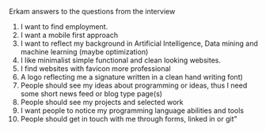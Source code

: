 Erkam answers to the questions from the interview 

1. I want to find employment.
2. I want a mobile first approach
3. I want to reflect my background in Artificial Intelligence, Data mining and machine learning (maybe optimization)
4. I like minimalist simple functional and clean looking websites.
5. I find websites with favicon more professional
6. A logo reflecting me a signature written in a clean hand writing font)
7. People should see my ideas about programming or ideas, thus I need some short news feed or blog type page(s)
8. People should see my projects and selected work
9. I want people to notice my programming language abilities and tools
10. People should get in touch with me through forms, linked in or git"
